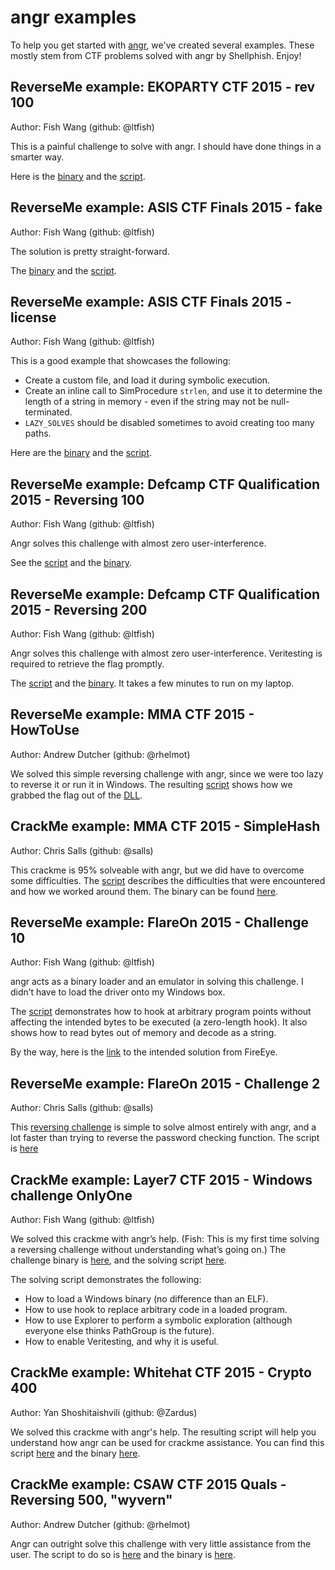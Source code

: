 # angr examples

To help you get started with [angr](https://github.com/angr/angr), we've created several examples.
These mostly stem from CTF problems solved with angr by Shellphish.
Enjoy!

## ReverseMe example: EKOPARTY CTF 2015 - rev 100

Author: Fish Wang (github: @ltfish)

This is a painful challenge to solve with angr. I should have done things in a smarter way.

Here is the [binary](./examples/ekopartyctf2015_rev100/counter) and the [script](./examples/ekopartyctf2015_rev100/solve.py).

## ReverseMe example: ASIS CTF Finals 2015 - fake

Author: Fish Wang (github: @ltfish)

The solution is pretty straight-forward.

The [binary](./examples/asisctffinals2015_fake/fake) and the [script](./examples/asisctffinals2015_fake/solve.py).

## ReverseMe example: ASIS CTF Finals 2015 - license

Author: Fish Wang (github: @ltfish)

This is a good example that showcases the following:

- Create a custom file, and load it during symbolic execution.
- Create an inline call to SimProcedure `strlen`, and use it to determine the length of a string in memory - even if the string may not be null-terminated.
- `LAZY_SOLVES` should be disabled sometimes to avoid creating too many paths.

Here are the [binary](./examples/asisctffinals2015_license/license) and the [script](./examples/asisctffinals2015_license/solve.py).

## ReverseMe example: Defcamp CTF Qualification 2015 - Reversing 100

Author: Fish Wang (github: @ltfish)

Angr solves this challenge with almost zero user-interference.

See the [script](./examples/defcamp_r100/solve.py) and the [binary](./examples/defcamp_r100/r100).

## ReverseMe example: Defcamp CTF Qualification 2015 - Reversing 200

Author: Fish Wang (github: @ltfish)

Angr solves this challenge with almost zero user-interference. Veritesting is required to retrieve the flag promptly.

The [script](./examples/defcamp_r200/solve.py) and the [binary](./examples/defcamp_r200/r200).
It takes a few minutes to run on my laptop.

## ReverseMe example: MMA CTF 2015 - HowToUse

Author: Andrew Dutcher (github: @rhelmot)

We solved this simple reversing challenge with angr, since we were too lazy to reverse it or run it in Windows.
The resulting [script](./examples/mma_howtouse/solve.py) shows how we grabbed the flag out of the [DLL](./examples/mma_howtouse/howtouse.dll).


## CrackMe example: MMA CTF 2015 - SimpleHash

Author: Chris Salls (github: @salls)

This crackme is 95% solveable with angr, but we did have to overcome some difficulties.
The [script](./examples/mma_simplehash/solve.py) describes the difficulties that were encountered and how we worked around them.
The binary can be found [here](./examples/mma_simplehash/simple_hash).


## ReverseMe example: FlareOn 2015 - Challenge 10

Author: Fish Wang (github: @ltfish)

angr acts as a binary loader and an emulator in solving this challenge. 
I didn’t have to load the driver onto my Windows box.

The [script](./examples/flareon2015_10/solve.py) demonstrates how to hook at arbitrary program points without affecting the intended bytes to be executed (a zero-length hook). 
It also shows how to read bytes out of memory and decode as a string.

By the way, here is the [link](https://www.fireeye.com/content/dam/fireeye-www/global/en/blog/threat-research/flareon/2015solution10.pdf) to the intended solution from FireEye.


## ReverseMe example: FlareOn 2015 - Challenge 2

Author: Chris Salls (github: @salls)

This [reversing challenge](./examples/flareon2015_2/very_success) is simple to solve almost entirely with angr, and a lot faster than trying to reverse the password checking function. The script is [here](./examples/flareon2015_2/solve.py)


## CrackMe example: Layer7 CTF 2015 - Windows challenge OnlyOne

Author: Fish Wang (github: @ltfish)

We solved this crackme with angr’s help.
(Fish: This is my first time solving a reversing challenge without understanding what’s going on.)
The challenge binary is [here](./examples/layer7_onlyone/onlyone.exe), and the solving script [here](./examples/layer7_onlyone/solve.py).

The solving script demonstrates the following:
- How to load a Windows binary (no difference than an ELF).
- How to use hook to replace arbitrary code in a loaded program.
- How to use Explorer to perform a symbolic exploration (although everyone else thinks PathGroup is the future).
- How to enable Veritesting, and why it is useful.


## CrackMe example: Whitehat CTF 2015 - Crypto 400

Author: Yan Shoshitaishvili (github: @Zardus)

We solved this crackme with angr's help.
The resulting script will help you understand how angr can be used for crackme assistance.
You can find this script [here](./examples/whitehat_crypto400/solve.py) and the binary [here](./examples/whitehat_crypto400/whitehat_crypto400).

## CrackMe example: CSAW CTF 2015 Quals - Reversing 500, "wyvern"

Author: Andrew Dutcher (github: @rhelmot)

Angr can outright solve this challenge with very little assistance from the user.
The script to do so is [here](./examples/csaw_wyvern/solve.py) and the binary is [here](./examples/csaw_wyvern/wyvern).


